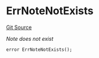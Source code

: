 # ErrNoteNotExists
[Git Source](https://github.com/Crossbell-Box/Crossbell-Contracts/blob/638047aa8a24788643a179bc4e4bad5b13618581/contracts/libraries/Error.sol)

*Note does not exist*


```solidity
error ErrNoteNotExists();
```

